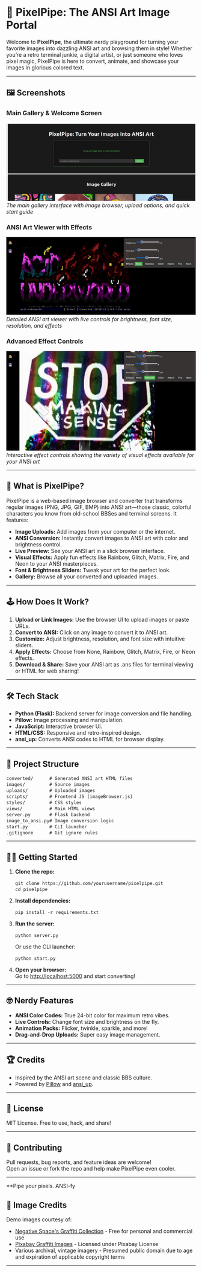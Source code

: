 # 🎨 PixelPipe: The ANSI Art Image Portal

Welcome to **PixelPipe**, the ultimate nerdy playground for turning your favorite images into dazzling ANSI art and browsing them in style! Whether you’re a retro terminal junkie, a digital artist, or just someone who loves pixel magic, PixelPipe is here to convert, animate, and showcase your images in glorious colored text.

---

## 🖼️ Screenshots

### Main Gallery & Welcome Screen
![PixelPipe Main Interface](static/screenshot_1.jpg)
*The main gallery interface with image browser, upload options, and quick start guide*

### ANSI Art Viewer with Effects
![ANSI Art Display](static/screenshot_2.jpg)
*Detailed ANSI art viewer with live controls for brightness, font size, resolution, and effects*

### Advanced Effect Controls
![Effect Controls Interface](static/screenshot_3.jpg)
*Interactive effect controls showing the variety of visual effects available for your ANSI art*

---

## 🚀 What is PixelPipe?

PixelPipe is a web-based image browser and converter that transforms regular images (PNG, JPG, GIF, BMP) into ANSI art—those classic, colorful characters you know from old-school BBSes and terminal screens. It features:

- **Image Uploads:** Add images from your computer or the internet.
- **ANSI Conversion:** Instantly convert images to ANSI art with color and brightness control.
- **Live Preview:** See your ANSI art in a slick browser interface.
- **Visual Effects:** Apply fun effects like Rainbow, Glitch, Matrix, Fire, and Neon to your ANSI masterpieces.
- **Font & Brightness Sliders:** Tweak your art for the perfect look.
- **Gallery:** Browse all your converted and uploaded images.

---

## 🕹️ How Does It Work?

1. **Upload or Link Images:** Use the browser UI to upload images or paste URLs.
2. **Convert to ANSI:** Click on any image to convert it to ANSI art.
3. **Customize:** Adjust brightness, resolution, and font size with intuitive sliders.
4. **Apply Effects:** Choose from None, Rainbow, Glitch, Matrix, Fire, or Neon effects.
5. **Download & Share:** Save your ANSI art as .ans files for terminal viewing or HTML for web sharing!

---

## 🛠️ Tech Stack

- **Python (Flask):** Backend server for image conversion and file handling.
- **Pillow:** Image processing and manipulation.
- **JavaScript:** Interactive browser UI.
- **HTML/CSS:** Responsive and retro-inspired design.
- **ansi_up:** Converts ANSI codes to HTML for browser display.

---

## 📂 Project Structure

```
converted/      # Generated ANSI art HTML files
images/         # Source images
uploads/        # Uploaded images
scripts/        # Frontend JS (imageBrowser.js)
styles/         # CSS styles
views/          # Main HTML views
server.py       # Flask backend
image_to_ansi.py# Image conversion logic
start.py        # CLI launcher
.gitignore      # Git ignore rules
```

---

## 🧑‍💻 Getting Started

1. **Clone the repo:**
   ```
   git clone https://github.com/yourusername/pixelpipe.git
   cd pixelpipe
   ```

2. **Install dependencies:**
   ```
   pip install -r requirements.txt
   ```

3. **Run the server:**
   ```
   python server.py
   ```
   Or use the CLI launcher:
   ```
   python start.py
   ```

4. **Open your browser:**  
   Go to [http://localhost:5000](http://localhost:5000) and start converting!

---

## 🤓 Nerdy Features

- **ANSI Color Codes:** True 24-bit color for maximum retro vibes.
- **Live Controls:** Change font size and brightness on the fly.
- **Animation Packs:** Flicker, twinkle, sparkle, and more!
- **Drag-and-Drop Uploads:** Super easy image management.

---

## 🏆 Credits

- Inspired by the ANSI art scene and classic BBS culture.
- Powered by [Pillow](https://python-pillow.org/) and [ansi_up](https://github.com/drudru/ansi_up).

---

## 📜 License

MIT License. Free to use, hack, and share!

---

## 💾 Contributing

Pull requests, bug reports, and feature ideas are welcome!  
Open an issue or fork the repo and help make PixelPipe even cooler.

---

**Pipe your pixels. ANSI-fy

## 🎨 Image Credits

Demo images courtesy of:
- [Negative Space's Graffiti Collection](https://negativespace.co/collection/graffiti/) - Free for personal and commercial use
- [Pixabay Graffiti Images](https://pixabay.com/images/search/graffiti/) - Licensed under Pixabay License
- Various archival, vintage imagery - Presumed public domain due to age and expiration of applicable copyright terms
---